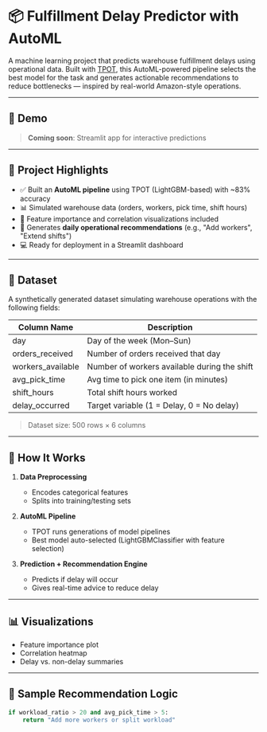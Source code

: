 

# 📦 Fulfillment Delay Predictor with AutoML

A machine learning project that predicts warehouse fulfillment delays using operational data. Built with [TPOT](https://epistasislab.github.io/tpot/), this AutoML-powered pipeline selects the best model for the task and generates actionable recommendations to reduce bottlenecks — inspired by real-world Amazon-style operations.

---

## 🚀 Demo

> **Coming soon**: Streamlit app for interactive predictions

---

## 🧠 Project Highlights

- ✅ Built an **AutoML pipeline** using TPOT (LightGBM-based) with ~83% accuracy
- 📊 Simulated warehouse data (orders, workers, pick time, shift hours)
- 🧮 Feature importance and correlation visualizations included
- 🤖 Generates **daily operational recommendations** (e.g., "Add workers", "Extend shifts")
- 💻 Ready for deployment in a Streamlit dashboard

---

## 📁 Dataset

A synthetically generated dataset simulating warehouse operations with the following fields:

| Column Name        | Description                                       |
|--------------------|---------------------------------------------------|
| day                | Day of the week (Mon–Sun)                         |
| orders_received    | Number of orders received that day                |
| workers_available  | Number of workers available during the shift      |
| avg_pick_time      | Avg time to pick one item (in minutes)            |
| shift_hours        | Total shift hours worked                          |
| delay_occurred     | Target variable (1 = Delay, 0 = No delay)         |

> Dataset size: 500 rows × 6 columns

---

## 🧪 How It Works

1. **Data Preprocessing**  
   - Encodes categorical features  
   - Splits into training/testing sets  
   
2. **AutoML Pipeline**  
   - TPOT runs generations of model pipelines  
   - Best model auto-selected (LightGBMClassifier with feature selection)  
   
3. **Prediction + Recommendation Engine**  
   - Predicts if delay will occur  
   - Gives real-time advice to reduce delay

---

## 📊 Visualizations

- Feature importance plot
- Correlation heatmap
- Delay vs. non-delay summaries

---

## 🧠 Sample Recommendation Logic

```python
if workload_ratio > 20 and avg_pick_time > 5:
    return "Add more workers or split workload"
